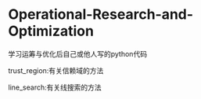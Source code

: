 # Operational-Research-and-Optimization
学习运筹与优化后自己或他人写的python代码

trust_region:有关信赖域的方法

line_search:有关线搜索的方法
